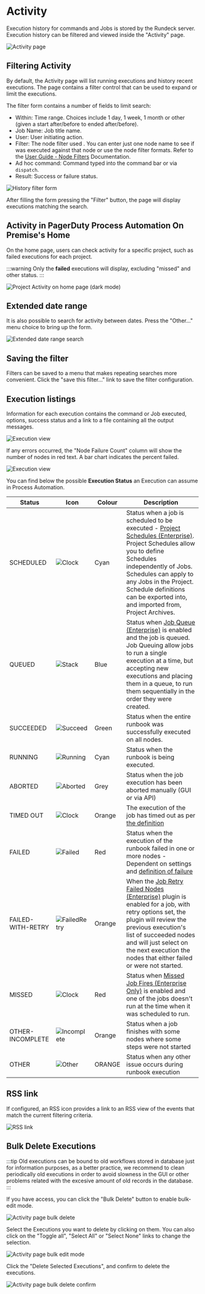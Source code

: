 # Activity

Execution history for commands and Jobs is stored by the Rundeck server. Execution history can be filtered and viewed inside the "Activity" page.

![Activity page](/assets/img/fig0211.png)

## Filtering Activity

By default, the Activity page will list running executions and history
recent executions. The page contains a filter control that can be used to
expand or limit the executions.

The filter form contains a number of fields to limit search:

- Within: Time range. Choices include 1 day, 1 week, 1 month or other
  (given a start after/before to ended after/before).
- Job Name: Job title name.
- User: User initiating action.
- Filter: The node filter used . You can enter just one node name to see if was executed against that node or use the node filter formats. Refer to the [User Guide - Node Filters](/manual/11-node-filters.md) Documentation.
- Ad hoc command: Command typed into the command bar or via `dispatch`.
- Result: Success or failure status.

![History filter form](/assets/img/fig0212.png)

After filling the form pressing the "Filter" button, the page will
display executions matching the search.

## Activity in PagerDuty Process Automation On Premise's Home

On the home page, users can check activity for a specific project, such as failed executions for each project.

:::warning
Only the **failed** executions will display, excluding "missed" and other status.
:::

![Project Activity on home page (dark mode)](/assets/img/rundeckHome.png)

## Extended date range

It is also possible to search for activity between dates.
Press the "Other..." menu choice to bring up the form.

![Extended date range search](/assets/img/fig0217.png)

## Saving the filter

Filters can be saved to a menu that makes repeating searches more
convenient. Click the "save this filter..." link to save the filter
configuration.

## Execution listings

Information for each execution contains the command or Job executed,
options, success status and a link to a file containing all
the output messages.

![Execution view](/assets/img/fig0213.png)

If any errors occurred, the "Node Failure Count" column will show
the number of nodes in red text. A bar chart indicates the percent
failed.

![Execution view](/assets/img/fig0216.png)

You can find below the possible **Execution Status** an Execution can assume in Process Automation.

| **Status**        | **Icon**                               | **Colour** | **Description**                                                                                                                                                                                                                                                                        |
|-------------------|----------------------------------------|------------|----------------------------------------------------------------------------------------------------------------------------------------------------------------------------------------------------------------------------------------------------------------------------------------|
| SCHEDULED         | ![Clock](/assets/img/569667.png)       | Cyan       | Status when a job is scheduled to be executed - [Project Schedules (Enterprise)](/manual/schedules/project-schedules.md). Project Schedules allow you to define Schedules independently of Jobs. Schedules can apply to any Jobs in the Project. Schedule definitions can be exported into, and imported from, Project Archives. |
| QUEUED            | ![Stack](/assets/img/569745.png)       | Blue       | Status when [Job Queue (Enterprise)](/manual/jobs/job-queue.md) is enabled and the job is queued. Job Queuing allow jobs to run a single execution at a time, but accepting new executions and placing them in a queue, to run them sequentially in the order they were created.                                    |
| SUCCEEDED         | ![Succeed](/assets/img/569728.png)     | Green      | Status when the entire runbook was successfully executed on all nodes.                                                                                                                                                                                                                 |
| RUNNING           | ![Running](/assets/img/569935.png)     | Cyan       | Status when the runbook is being executed.                                                                                                                                                                                                                                             |
| ABORTED           | ![Aborted](/assets/img/569726.png)     | Grey       | Status when the job execution has been aborted manually (GUI or via API)                                                                                                                                                                                                               |
| TIMED OUT         | ![Clock](/assets/img/569667.png)       | Orange     | The execution of the job has timed out as per [the definition](/manual/creating-jobs.md#timeout)                                                                                                                                                                                                                           |
| FAILED            | ![Failed](/assets/img/569726.png)      | Red        | Status when the execution of the runbook failed in one or more nodes - Dependent on settings and [definition of failure](/manual/creating-jobs.md#node-dispatching-and-filtering)                                                                                                                                                                 |
| FAILED-WITH-RETRY | ![FailedRetry](/assets/img/569674.png) | Orange     | When the [Job Retry Failed Nodes (Enterprise)](/manual/execution-lifecycle/job-retry-failed-nodes.md) plugin is enabled for a job, with retry options set, the plugin will review the previous execution's list of succeeded nodes and will just select on the next execution the nodes that either failed or were not started.                 |
| MISSED            | ![Clock](/assets/img/569667.png)       | Red        | Status when [Missed Job Fires (Enterprise Only)](/manual/schedules/missedjobfires.md) is enabled and one of the jobs doesn't run at the time when it was scheduled to run.                                                                                                                                                    |
| OTHER-INCOMPLETE  | ![Incomplete](/assets/img/569911.png)  | Orange     | Status when a job finishes with some nodes where some steps were not started                                                                                                                                                                                                           |
| OTHER             | ![Other](/assets/img/569744.png)       | ORANGE     | Status when any other issue occurs during runbook execution                                                                                                                                                                                                                            |
## RSS link

If configured, an RSS icon provides a link to an RSS view of the events that match
the current filtering criteria.

![RSS link](/assets/img/fig0214.png)

## Bulk Delete Executions

:::tip
Old executions can be bound to old workflows stored in database just for information purposes, as a better practice, we recommend to clean periodically old executions in order to avoid slowness in the GUI or other problems related with the excesive amount of old records in the database.
:::

If you have access, you can click the "Bulk Delete" button to enable bulk-edit mode.

![Activity page bulk delete](/assets/img/fig08-activity-bulk-delete.png)

Select the Executions you want to delete by clicking on them. You can also click on the "Toggle all", "Select All" or "Select None" links to change the selection.

![Activity page bulk edit mode](/assets/img/fig08-activity-bulk-edit-mode.png)

Click the "Delete Selected Executions", and confirm to delete the executions.

![Activity page bulk delete confirm](/assets/img/fig08-activity-bulk-delete-confirm.png)
